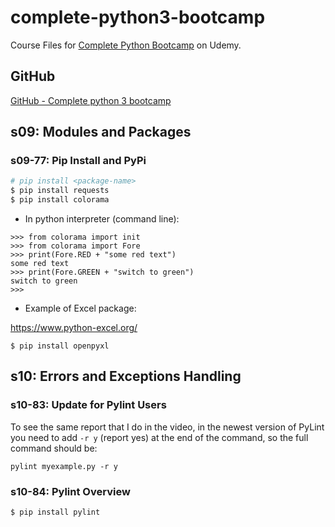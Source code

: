 # complete-python3-bootcamp

Course Files for [Complete Python Bootcamp](https://www.udemy.com/course/complete-python-bootcamp/) on Udemy.

## GitHub

[GitHub - Complete python 3 bootcamp](https://github.com/Pierian-Data/Complete-Python-3-Bootcamp)

## s09: Modules and Packages

### s09-77: Pip Install and PyPi

```bash
# pip install <package-name>
$ pip install requests
$ pip install colorama
```

* In python interpreter (command line):

```
>>> from colorama import init
>>> from colorama import Fore
>>> print(Fore.RED + "some red text")
some red text
>>> print(Fore.GREEN + "switch to green")
switch to green
>>> 

```

* Example of Excel package:

https://www.python-excel.org/

```
$ pip install openpyxl
```

## s10: Errors and Exceptions Handling

### s10-83: Update for Pylint Users

To see the same report that I do in the video, in the newest version of PyLint you need to add `-r y` (report yes) at the end of the command, so the full command should be:

```
pylint myexample.py -r y
```

### s10-84: Pylint Overview

```bash
$ pip install pylint
```
